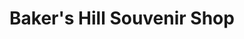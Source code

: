 ---
title: "Baker's Hill Souvenir Shop"
url: /puerto-princesa/bakers-hill-souvenir-shop/
shop: gift
---